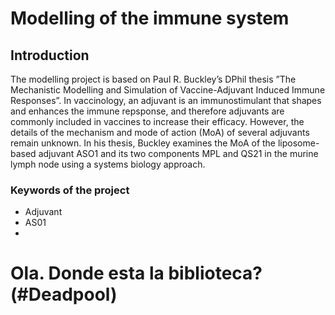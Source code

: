 # Modelling of the immune system
## Introduction
The modelling project is based on Paul R. Buckley’s DPhil thesis
”The Mechanistic Modelling and Simulation of Vaccine-Adjuvant
Induced Immune Responses”. In vaccinology, an adjuvant is an
immunostimulant that shapes and enhances the immune repsponse, and
therefore adjuvants are commonly included in vaccines to increase their
efficacy. However, the details of the mechanism and mode of action (MoA)
of several adjuvants remain unknown. In his thesis, Buckley examines
the MoA of the liposome-based adjuvant ASO1 and its two components MPL
and QS21 in the murine lymph node using a systems biology approach. 

### Keywords of the project
- Adjuvant
- AS01
- 

# Ola. Donde esta la biblioteca? (#Deadpool)

